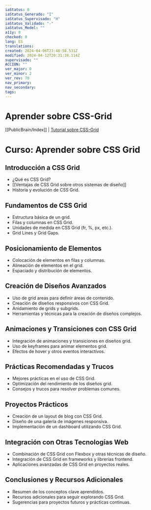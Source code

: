 ```yaml
---
iaStatus: 8
iaStatus_Generado: "I"
iaStatus_Supervisado: "H"
iaStatus_Validado: "-"
iaStatus_Model: ""
a11y: 0
checked: 0
lang: ES
translations: 
created: 2024-04-06T23:48:58.531Z
modified: 2024-04-12T20:31:38.114Z
supervisado: ""
ACCION: ""
ver_major: 0
ver_minor: 2
ver_rev: 70
nav_primary: 
nav_secondary: 
tags:
---
```

# Aprender sobre CSS-Grid

[[PublicBrain/Index]] | [Tutorial sobre CSS-Grid](https://www.coltsteele.com/tutorials/mastering-css-grid)

# Curso: Aprender sobre CSS Grid

## Introducción a CSS Grid
- ¿Qué es CSS Grid?
- [[Ventajas de CSS Grid sobre otros sistemas de diseño]]
- Historia y evolución de CSS Grid.

## Fundamentos de CSS Grid
- Estructura básica de un grid.
- Filas y columnas en CSS Grid.
- Unidades de medida en CSS Grid (fr, %, px, etc.).
- Grid Lines y Grid Gaps.

## Posicionamiento de Elementos
- Colocación de elementos en filas y columnas.
- Alineación de elementos en el grid.
- Espaciado y distribución de elementos.

## Creación de Diseños Avanzados
- Uso de grid areas para definir áreas de contenido.
- Creación de diseños responsivos con CSS Grid.
- Anidamiento de grids y subgrids.
- Herramientas y técnicas para la creación de diseños complejos.

## Animaciones y Transiciones con CSS Grid
- Integración de animaciones y transiciones en diseños grid.
- Uso de keyframes para animar elementos grid.
- Efectos de hover y otros eventos interactivos.

## Prácticas Recomendadas y Trucos
- Mejores prácticas en el uso de CSS Grid.
- Optimización del rendimiento de los diseños grid.
- Consejos y trucos para resolver problemas comunes.

## Proyectos Prácticos
- Creación de un layout de blog con CSS Grid.
- Diseño de una galería de imágenes responsiva.
- Implementación de un dashboard utilizando CSS Grid.

## Integración con Otras Tecnologías Web
- Combinación de CSS Grid con Flexbox y otras técnicas de diseño.
- Integración de CSS Grid en frameworks y librerías frontend.
- Aplicaciones avanzadas de CSS Grid en proyectos reales.

## Conclusiones y Recursos Adicionales
- Resumen de los conceptos clave aprendidos.
- Recursos adicionales para seguir explorando CSS Grid.
- Sugerencias para proyectos futuros y prácticas continuas.
